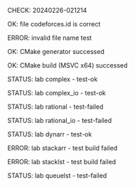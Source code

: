 CHECK: 20240226-021214
OK: file codeforces.id is correct
ERROR: invalid file name test
OK: CMake generator successed
OK: CMake build (MSVC x64) successed
STATUS: lab complex - test-ok
STATUS: lab complex_io - test-ok
STATUS: lab rational - test-failed
STATUS: lab rational_io - test-failed
STATUS: lab dynarr - test-ok
ERROR: lab stackarr - test build failed
ERROR: lab stacklst - test build failed
STATUS: lab queuelst - test-failed
